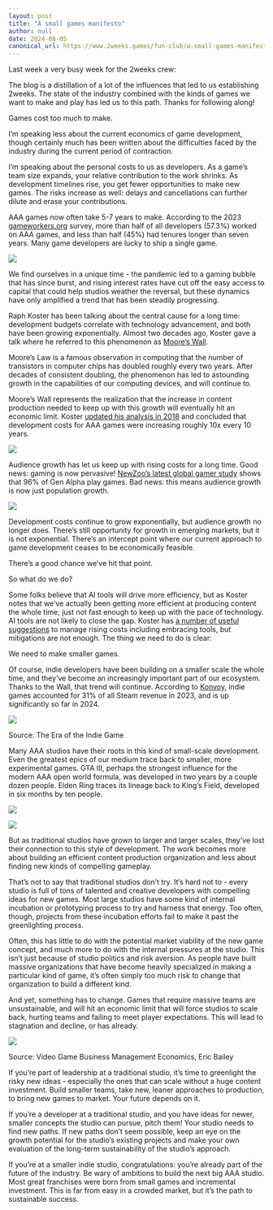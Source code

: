```yaml
---
layout: post
title: "A small games manifesto"
author: null
date: 2024-08-05
canonical_url: https://www.2weeks.games/fun-club/a-small-games-manifesto/?ref=2weeks-fun-club-newsletter
---
```


Last week a very busy week for the 2weeks crew:

The blog is a distillation of a lot of the influences that led to us establishing 2weeks. The state of the industry combined with the kinds of games we want to make and play has led us to this path. Thanks for following along!

Games cost too much to make.

I’m speaking less about the current economics of game development, though certainly much has been written about the difficulties faced by the industry during the current period of contraction.

I’m speaking about the personal costs to us as developers. As a game’s team size expands, your relative contribution to the work shrinks. As development timelines rise, you get fewer opportunities to make new games. The risks increase as well: delays and cancellations can further dilute and erase your contributions.

AAA games now often take 5-7 years to make. According to the 2023 [gameworkers.org](http://gameworkers.org/?ref=2weeks.games) survey, more than half of all developers (57.3%) worked on AAA games, and less than half (45%) had tenures longer than seven years. Many game developers are lucky to ship a single game.

![](https://www.2weeks.games/content/images/2024/08/1_career_longevity.png)

We find ourselves in a unique time - the pandemic led to a gaming bubble that has since burst, and rising interest rates have cut off the easy access to capital that could help studios weather the reversal, but these dynamics have only amplified a trend that has been steadily progressing.

Raph Koster has been talking about the central cause for a long time: development budgets correlate with technology advancement, and both have been growing exponentially. Almost two decades ago, Koster gave a talk where he referred to this phenomenon as [Moore’s Wall](https://www.raphkoster.com/games/presentations/moores-wall-technology-advances-and-online-game-design/?ref=2weeks.games).

Moore’s Law is a famous observation in computing that the number of transistors in computer chips has doubled roughly every two years. After decades of consistent doubling, the phenomenon has led to astounding growth in the capabilities of our computing devices, and will continue to.

Moore’s Wall represents the realization that the increase in content production needed to keep up with this growth will eventually hit an economic limit. Koster [updated his analysis in 2018](https://www.raphkoster.com/2018/01/17/the-cost-of-games/?ref=2weeks.games) and concluded that development costs for AAA games were increasing roughly 10x every 10 years.

![](https://www.2weeks.games/content/images/2024/08/2_dev_cost_over_time.png)

Audience growth has let us keep up with rising costs for a long time. Good news: gaming is now pervasive! [NewZoo’s latest global gamer study](https://newzoo.com/resources/trend-reports/games-market-trends-to-watch-in-2024?ref=2weeks.games) shows that 96% of Gen Alpha play games. Bad news: this means audience growth is now just population growth.

![](https://www.2weeks.games/content/images/2024/08/3_gaming_engagement_by_generation.png)

Development costs continue to grow exponentially, but audience growth no longer does. There’s still opportunity for growth in emerging markets, but it is not exponential. There’s an intercept point where our current approach to game development ceases to be economically feasible.

There’s a good chance we’ve hit that point.

So what do we do?

Some folks believe that AI tools will drive more efficiency, but as Koster notes that we’ve actually been getting more efficient at producing content the whole time; just not fast enough to keep up with the pace of technology. AI tools are not likely to close the gap. Koster has [a number of useful suggestions](https://www.raphkoster.com/2012/01/04/making-games-more-cheaply/?ref=2weeks.games) to manage rising costs including embracing tools, but mitigations are not enough. The thing we need to do is clear:

We need to make smaller games.

Of course, indie developers have been building on a smaller scale the whole time, and they’ve become an increasingly important part of our ecosystem. Thanks to the Wall, that trend will continue. According to [Konvoy](https://www.konvoy.vc/content/the-era-of-the-indie-game?ref=2weeks.games), indie games accounted for 31% of all Steam revenue in 2023, and is up significantly so far in 2024.

![](https://www.2weeks.games/content/images/2024/08/3_indie_game_steam_revenue.png)

Source: The Era of the Indie Game

Many AAA studios have their roots in this kind of small-scale development. Even the greatest epics of our medium trace back to smaller, more experimental games. GTA III, perhaps the strongest influence for the modern AAA open world formula, was developed in two years by a couple dozen people. Elden Ring traces its lineage back to King’s Field, developed in six months by ten people.

![](https://www.2weeks.games/content/images/2024/08/4a_kings_field_skeleton.jpg)

![](https://www.2weeks.games/content/images/2024/08/4b_elden_ring_skeleton.jpg)

But as traditional studios have grown to larger and larger scales, they’ve lost their connection to this style of development. The work becomes more about building an efficient content production organization and less about finding new kinds of compelling gameplay.

That’s not to say that traditional studios don’t try. It’s hard not to - every studio is full of tons of talented and creative developers with compelling ideas for new games. Most large studios have some kind of internal incubation or prototyping process to try and harness that energy. Too often, though, projects from these incubation efforts fail to make it past the greenlighting process.

Often, this has little to do with the potential market viability of the new game concept, and much more to do with the internal pressures at the studio. This isn’t just because of studio politics and risk aversion. As people have built massive organizations that have become heavily specialized in making a particular kind of game, it’s often simply too much risk to change that organization to build a different kind.

And yet, something has to change. Games that require massive teams are unsustainable, and will hit an economic limit that will force studios to scale back, hurting teams and failing to meet player expectations. This will lead to stagnation and decline, or has already.

![](https://www.2weeks.games/content/images/2024/08/6_development_team_sizes.png)

Source: Video Game Business Management Economics, Eric Bailey

If you’re part of leadership at a traditional studio, it’s time to greenlight the risky new ideas - especially the ones that can scale without a huge content investment. Build smaller teams, take new, leaner approaches to production, to bring new games to market. Your future depends on it.

If you’re a developer at a traditional studio, and you have ideas for newer, smaller concepts the studio can pursue, pitch them! Your studio needs to find new paths. If new paths don’t seem possible, keep an eye on the growth potential for the studio’s existing projects and make your own evaluation of the long-term sustainability of the studio’s approach.

If you’re at a smaller indie studio, congratulations: you’re already part of the future of the industry. Be wary of ambitions to build the next big AAA studio. Most great franchises were born from small games and incremental investment. This is far from easy in a crowded market, but it’s the path to sustainable success.
